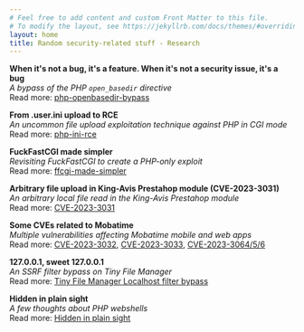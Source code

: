 ```yaml
---
# Feel free to add content and custom Front Matter to this file.
# To modify the layout, see https://jekyllrb.com/docs/themes/#overriding-theme-defaults
layout: home
title: Random security-related stuff - Research
---
```


**When it's not a bug, it's a feature. When it's not a security issue, it's a bug**\
_A bypass of the PHP `open_basedir` directive_\
Read more: [php-openbasedir-bypass](/stuff/2023/01/30/php-bug.html)

**From .user.ini upload to RCE**\
_An uncommon file upload exploitation technique against PHP in CGI mode_\
Read more: [php-ini-rce](/stuff/2023/02/01/php-ini.html)

**FuckFastCGI made simpler**\
_Revisiting FuckFastCGI to create a PHP-only exploit_\
Read more: [ffcgi-made-simpler](/stuff/2023/02/05/php-ffcgi.html)

**Arbitrary file upload in King-Avis Prestahop module (CVE-2023-3031)**\
_An arbitrary local file read in the King-Avis Prestahop module_\
Read more: [CVE-2023-3031](/stuff/2023/06/01/cve-2023-3031.html)

**Some CVEs related to Mobatime**\
_Multiple vulnerabilities affecting Mobatime mobile and web apps_\
Read more: [CVE-2023-3032](/stuff/2023/06/01/cve-2023-3032.html), [CVE-2023-3033](/stuff/2023/06/01/cve-2023-3033.html), [CVE-2023-3064/5/6](/stuff/2023/06/02/cve-2023-3064_65_66.html)

**127.0.0.1, sweet 127.0.0.1**\
_An SSRF filter bypass on Tiny File Manager_\
Read more: [Tiny File Manager Localhost filter bypass](/stuff/2023/09/27/tfm_localhost_bypass.html)

**Hidden in plain sight**\
_A few thoughts about PHP webshells_\
Read more: [Hidden in plain sight](/stuff/2023/10/31/hidden-in-plain-sight.html)